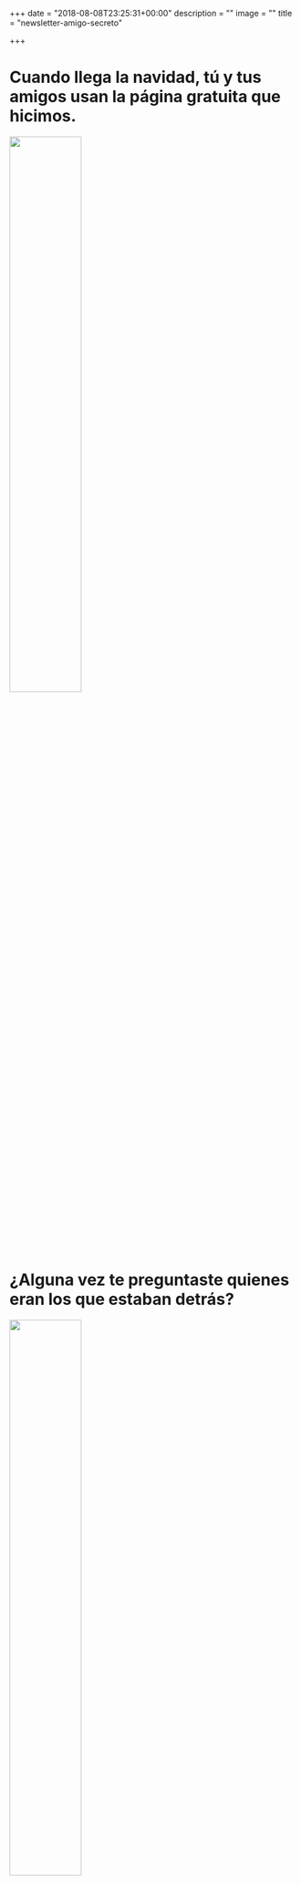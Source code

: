 +++
date = "2018-08-08T23:25:31+00:00"
description = ""
image = ""
title = "newsletter-amigo-secreto"

+++
<h1>Cuando llega la navidad, tú y tus amigos usan la página gratuita que hicimos.</h1>

<img src="/uploads/Screen Shot 2018-08-08 at 4.26.13 PM.png" style="width:50%;height: auto;"/>

<h1>¿Alguna vez te preguntaste quienes eran los que estaban detrás?</h1>

<img src="/uploads/Screen Shot 2018-08-08 at 4.29.22 PM.png" style="width:50%;height: auto;"/>

<h1>Apenas salimos de la universidad decidimos formar una empresa juntos.</h1>

<h1>Nos fue mal al principio, queríamos hacer un Spotify</h1>

<img src="/uploads/Screen Shot 2018-08-08 at 4.30.49 PM.png" style="width:50%;height: auto;"/>

<h1>Pero terminamos haciendo una empresa de comidas a domicilio que más o menos resultó.</h1>

<img src="/uploads/Screen Shot 2018-08-08 at 4.40.04 PM.png" style="width:50%;height: auto;"/>

<h1>Entonces tuvimos un golpe de suerte.</h1>

<img src="/uploads/Screen Shot 2018-08-08 at 4.38.49 PM.png" style="width:50%;height: auto;"/>

<h1>Luego pasó el tiempo y conocimos los Bitcoins, compramos Bitcoins, nos encantaron los Bitcoins.</h1>

<img src="/uploads/bitcoin.jpg" style="width:50%;height: auto;"/>

<h1>En eso conocimos a Guille Torrealba</h1>

<img src="/uploads/Screen Shot 2018-08-08 at 4.43.43 PM.png" style="width:50%;height: auto;"/>

<h1>y con él construimos una página para comprar y vender Bitcoins.</h1>

<h1>Al principio tenía un nombre muy feo, pero le cambiamos el nombre a Buda.com</h1>

<img src="/uploads/Screen Shot 2018-08-08 at 4.46.12 PM.png" style="width:50%;height: auto;"/>

<h1>Buda creció y siguió pasando el tiempo. Un día nos juntamos con Andrés,Omar y Pedro.</h1>

<img src="/uploads/3.jpg" style="width:50%;height: auto;"/>

<h1>Ellos querían hacer algo para que las personas comunes y corrientes pudieran invertir su plata de manera inteligente y online.</h1>

<img src="/uploads/Screen Shot 2018-08-08 at 4.57.38 PM.png" style="width:50%;height: auto;"/>

<h1>Creamos Fintual y tuvimos que pedir una licencia que se demoró harto tiempo en aprobar.</h1>

<img src="/uploads/Screen Shot 2018-08-08 at 4.49.40 PM.png" style="width:50%;height: auto;"/>

<h1>Y entonces quedamos en Y-Combinator, que es un programa de Silicon Valley muy choro para emprendedores</h1>

<img src="/uploads/Screen Shot 2018-08-08 at 4.51.15 PM.png" style="width:50%;height: auto;"/>

<h1>Ahora cumplimos 10 años juntos y todos los años nos preocupamos de que SorteoAmigoSecreto.com siga siempre arriba, junto a tí ya son más de 2 millones de usuarios los que la usan cada navidad!</h1>

<h1>Un abrazo y feliz no navidad!</h1>